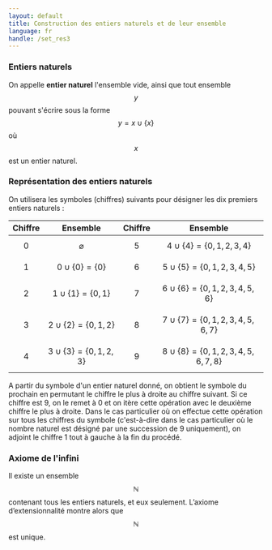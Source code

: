 ```yaml
---
layout: default
title: Construction des entiers naturels et de leur ensemble
language: fr
handle: /set_res3
---
```


<script src="https://cdn.mathjax.org/mathjax/latest/MathJax.js?config=TeX-AMS-MML_HTMLorMML" type="text/javascript"></script>

### Entiers naturels
On appelle **entier naturel** l'ensemble vide, ainsi que tout ensemble $$y$$ pouvant s'écrire sous la forme $$y = x \cup \{ x \}$$ où $$x$$ est un entier naturel.

### Représentation des entiers naturels
On utilisera les symboles (chiffres) suivants pour désigner les dix premiers entiers naturels :

| Chiffre | Ensemble | Chiffre | Ensemble |
| :-----: | :------: | :-----: | :------: |
| 0 | $$\varnothing$$ | 5 | $$4 \cup \{ 4 \} = \{ 0, 1, 2, 3, 4 \}$$ |
| 1 | $$0 \cup \{ 0 \} = \{ 0 \}$$ | 6 | $$5 \cup \{ 5 \} = \{ 0, 1, 2, 3, 4, 5 \}$$ |
| 2 | $$1 \cup \{ 1 \} = \{ 0, 1 \}$$ | 7 | $$6 \cup \{ 6 \} = \{ 0, 1, 2, 3, 4, 5, 6 \}$$ |
| 3 | $$2 \cup \{ 2 \} = \{ 0, 1, 2 \}$$ | 8 | $$7 \cup \{ 7 \} = \{ 0, 1, 2, 3, 4, 5, 6, 7 \}$$ |
| 4 | $$3 \cup \{ 3 \} = \{ 0, 1, 2, 3 \}$$ | 9 | $$8 \cup \{ 8 \} = \{ 0, 1, 2, 3, 4, 5, 6, 7, 8 \}$$ |

A partir du symbole d'un entier naturel donné, on obtient le symbole du prochain en permutant le chiffre le plus à droite au chiffre suivant. Si ce chiffre est 9, on le remet à 0 et on itère cette opération avec le deuxième chiffre le plus à droite. Dans le cas particulier où on effectue cette opération sur tous les chiffres du symbole (c'est-à-dire dans le cas particulier où le nombre naturel est désigné par une succession de 9 uniquement), on adjoint le chiffre 1 tout à gauche à la fin du procédé.

### Axiome de l'infini
Il existe un ensemble $$\mathbb{N}$$ contenant tous les entiers naturels, et eux seulement. L’axiome d’extensionnalité montre alors que $$\mathbb{N}$$ est unique.
